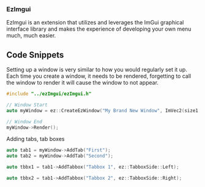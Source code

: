 ### EzImgui

EzImgui is an extension that utilizes and leverages the ImGui graphical interface library and makes the experience of developing your own menu much, much easier.

## Code Snippets

Setting up a window is very similar to how you would regularly set it up. Each time you create a window, it needs to be rendered, forgetting to call the window to render it will cause the window to not appear.

```cpp
#include "../ezImgui/ezImgui.h"

// Window Start
auto myWindow = ez::CreateEzWindow("My Brand New Window", ImVec2(size1, size2), WINDOW_FLAGS, true);

// Window End
myWindow->Render();

```

Adding tabs, tab boxes
```cpp
auto tab1 = myWindow->AddTab("First");
auto tab2 = myWindow->AddTab("Second");

auto tbbx1 = tab1->AddTabbox("Tabbox 1", ez::TabboxSide::Left);

auto tbbx2 = tab1->AddTabbox("Tabbox 2", ez::TabboxSide::Right);

```
